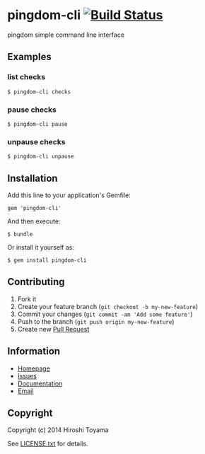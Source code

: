 # pingdom-cli [![Build Status](https://secure.travis-ci.org/toyama0919/pingdom-cli.png?branch=master)](http://travis-ci.org/toyama0919/pingdom-cli)

pingdom simple command line interface

## Examples

### list checks

    $ pingdom-cli checks

### pause checks

    $ pingdom-cli pause

### unpause checks

    $ pingdom-cli unpause

## Installation

Add this line to your application's Gemfile:

    gem 'pingdom-cli'

And then execute:

    $ bundle

Or install it yourself as:

    $ gem install pingdom-cli

## Contributing

1. Fork it
2. Create your feature branch (`git checkout -b my-new-feature`)
3. Commit your changes (`git commit -am 'Add some feature'`)
4. Push to the branch (`git push origin my-new-feature`)
5. Create new [Pull Request](../../pull/new/master)

## Information

* [Homepage](https://github.com/toyama0919/pingdom-cli)
* [Issues](https://github.com/toyama0919/pingdom-cli/issues)
* [Documentation](http://rubydoc.info/gems/pingdom-cli/frames)
* [Email](mailto:toyama0919@gmail.com)

## Copyright

Copyright (c) 2014 Hiroshi Toyama

See [LICENSE.txt](../LICENSE.txt) for details.
